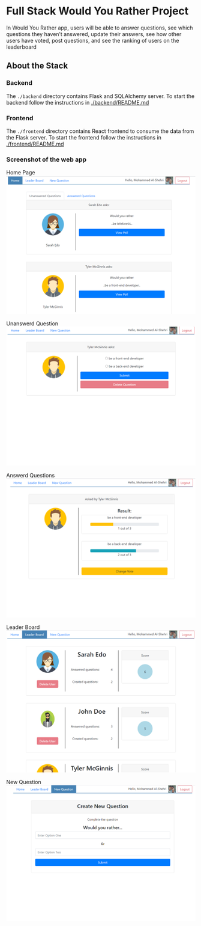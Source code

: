 # Full Stack Would You Rather Project

In Would You Rather app, users will be able to answer questions, see which questions they haven’t answered, update their answers, see how other users have voted, post questions, and see the ranking of users on the leaderboard

## About the Stack

### Backend

The `./backend` directory contains Flask and SQLAlchemy server.
To start the backend follow the instructions in [./backend/README.md](./backend/README.md)

### Frontend

The `./frontend` directory contains React frontend to consume the data from the Flask server.
To start the frontend follow the instructions in [./frontend/README.md](./frontend/README.md)

### Screenshot of the web app

Home Page
![Home](/screenshots/homepage.png)

Unanswerd Question
![Unanswerd](/screenshots/unanswerdQ.png)

Answerd Questions
![Answerd](/screenshots/answerdQ.png)

Leader Board
![leaderboard](/screenshots/leaderboard.png)

New Question
![newQuestion](/screenshots/newQuestion.png)